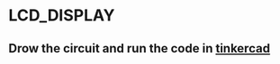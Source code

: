 # LCD_DISPLAY
## Drow the circuit and run the code in <a href="https://www.tinkercad.com/things/dO46XCLIYgt-super-jofo/editel?tenant=circuits">tinkercad</a>
